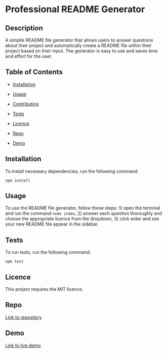 # Professional README Generator
      
    
## Description

A simplle README file generator that allows users to answer questions about their project and automatically create a README file within their project based on their input. The generator is easy to use and saves time and effort for the user.

## Table of Contents 

* [Installation](#installation)

* [Usage](#usage)

* [Contributing](#contributing)

* [Tests](#tests)

* [Licence](#licence)

* [Repo](#repo)

* [Demo](#demo)

## Installation

To install necessary dependencies, run the following command:

`npm install`

## Usage

To use the README file generator, follow these steps: 1) open the terminal and run the command `node index`, 2) answer each question thoroughly and choose the appropriate licence from the dropdown, 3) click enter and see your new README file appear in the sidebar.

## Tests

To run tests, run the following command:

`npm test`

## Licence

This project requires the MIT licence.

## Repo

[Link to repository](https://github.com/francescasnatt/create-my-README)

## Demo

[Link to live demo](https://drive.google.com/file/d/18QMGTMY_9Bq6A0N2PLOUqe6afZPKoxi2/view?usp=sharing)